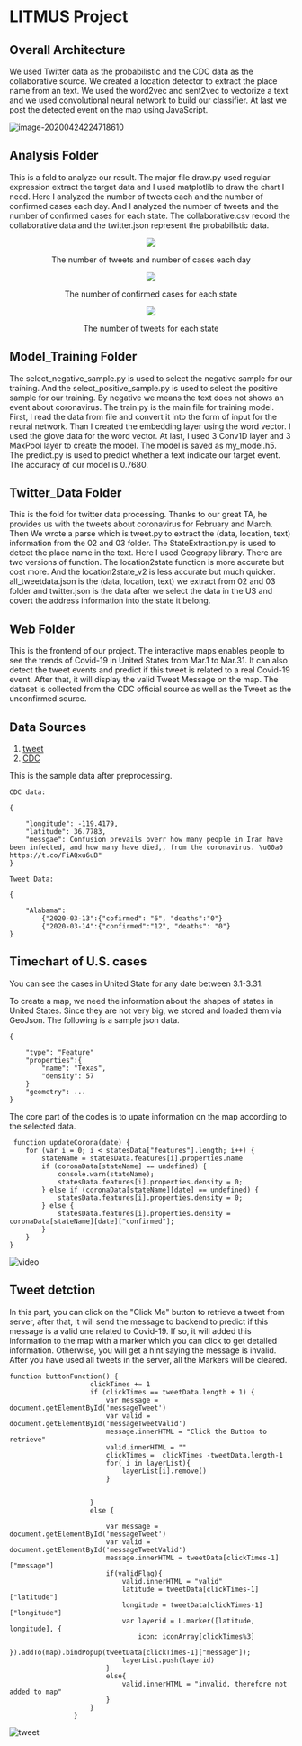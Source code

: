 # LITMUS Project

## Overall Architecture

We used Twitter data as the probabilistic and the CDC data as the collaborative source. We created a location detector to extract the place name from an text. We used the word2vec and sent2vec to vectorize a text and we used convolutional neural network to build our classifier. At last we post the detected event on the map using JavaScript.

![image-20200424224718610](image/architecture.png)

## Analysis Folder

This is a fold to analyze our result. The major file draw.py used regular expression extract the target data and I used matplotlib to draw the chart I need. Here I analyzed the number of tweets each and the number of confirmed cases each day. And I analyzed the number of tweets and the number of confirmed cases for each state. The collaborative.csv record the collaborative data and the twitter.json represent the probabilistic data.

<div align=center><img src="image/InstancesByDate.png"></div>

<p align="center">The number of tweets and number of cases each day</p>

<div align=center><img src="image/CollaborativeSourceForEachState.png"></div>

<p align="center">The number of confirmed cases for each state</p>

<div align=center><img src="image/ProbalisticSourceForEachState.png"></div>

<p align="center">The number of tweets for each state</p>

## Model_Training Folder

The select_negative_sample.py is used to select the negative sample for our training. And the select_positive_sample.py is used to select the positive sample for our training. By negative we means the text does not shows an event about coronavirus. The train.py is the main file for training model. First, I read the data from file and convert it into the form of input for the neural network. Than I created the embedding layer using the word vector. I used the glove data for the word vector. At last, I used 3 Conv1D layer and 3 MaxPool layer to create the model. The model is saved as my_model.h5. The predict.py is used to predict whether a text indicate our target event. The accuracy of our model is 0.7680.

## Twitter_Data Folder

This is the fold for twitter data processing. Thanks to our great TA, he provides us with the tweets about coronavirus for February and March. Then We wrote a parse which is tweet.py to extract the (data, location, text) information from the 02 and 03 folder. The StateExtraction.py is used to detect the place name in the text. Here I used Geograpy library. There are two versions of function. The location2state function is more accurate but cost more. And the location2state_v2 is less accurate but much quicker. all_tweetdata.json is the (data, location, text) we extract from 02 and 03 folder and twitter.json is the data after we select the data in the US and covert the address information into the state it belong.

## Web Folder

This is the frontend of our project. The interactive maps enables people to see the trends of Covid-19 in United States from Mar.1 to Mar.31. It can also detect the tweet events and predict if this tweet is related to a real Covid-19 event. After that, it will display the valid Tweet Message on the map. The dataset is collected from the CDC official source as well as the Tweet as the unconfirmed source.
## Data Sources 
1. [tweet](https://developer.twitter.com/en/docs/tweets/search/api-reference/get-search-tweets)
2.  [CDC](https://www.cdc.gov/)

This is the sample data after preprocessing.

``` 
CDC data:

{

	"longitude": -119.4179,
	"latitude": 36.7783,
	"messgae": Confusion prevails overr how many people in Iran have been infected, and how many have died,, from the coronavirus. \u00a0 https://t.co/FiAQxu6uB"
}

Tweet Data:

{

	"Alabama":
		{"2020-03-13":{"cofirmed": "6", "deaths":"0"}
		{"2020-03-14":{"confirmed":"12", "deaths": "0"}
}

```

## Timechart of U.S. cases
You can see the cases in United State for any date between 3.1-3.31. 

To create a map, we need the information about the shapes of states in United States. Since they are not very big, we stored and loaded them via GeoJson. The following is a sample json data.

```
{

	"type": "Feature"
	"properties":{
		"name": "Texas",
		"density": 57
	}
	"geometry": ...
}
```


The core part of the codes is to upate information on the map according to the selected data.
```
 function updateCorona(date) {
    for (var i = 0; i < statesData["features"].length; i++) {
        stateName = statesData.features[i].properties.name
        if (coronaData[stateName] == undefined) {
            console.warn(stateName);
            statesData.features[i].properties.density = 0;
        } else if (coronaData[stateName][date] == undefined) {
            statesData.features[i].properties.density = 0;
        } else {
            statesData.features[i].properties.density = coronaData[stateName][date]["confirmed"];
       	}                    
    }
}
```

![video](web/image/timetrend.gif)



## Tweet detction
In  this part, you can click on the "Click Me" button to retrieve a tweet from server, after that, it will send the message to backend to predict if this message is a valid one related to Covid-19. If so, it will added this information to the map with a marker which you can click to get detailed information. Otherwise, you will get a hint saying the message is invalid. After you have used all tweets in the server, all the Markers will be cleared.


```
function buttonFunction() {
                    clickTimes += 1
                    if (clickTimes == tweetData.length + 1) {
                        var message = document.getElementById('messageTweet')
                        var valid = document.getElementById('messageTweetValid')
                        message.innerHTML = "Click the Button to retrieve"
                        valid.innerHTML = ""
                        clickTimes =  clickTimes -tweetData.length-1
                        for( i in layerList){
                            layerList[i].remove()
                        }


                    } 
                    else {

                        var message = document.getElementById('messageTweet')
                        var valid = document.getElementById('messageTweetValid')
                        message.innerHTML = tweetData[clickTimes-1]["message"]
                        if(validFlag){
                        	valid.innerHTML = "valid"
                        	latitude = tweetData[clickTimes-1]["latitude"]
                        	longitude = tweetData[clickTimes-1]["longitude"]
                        	var layerid = L.marker([latitude, longitude], {
                            	icon: iconArray[clickTimes%3]
                        	}).addTo(map).bindPopup(tweetData[clickTimes-1]["message"]);
                        	layerList.push(layerid)
                        }
                        else{
                        	valid.innerHTML = "invalid, therefore not added to map"
                        }
                    }
                }
```
![tweet](web/image/tweet.gif)


